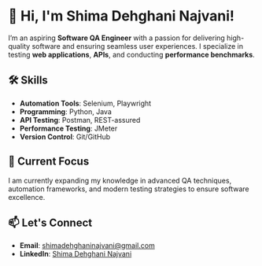 # 👋 Hi, I'm Shima Dehghani Najvani!

I’m an aspiring **Software QA Engineer** with a passion for delivering high-quality software and ensuring seamless user experiences. I specialize in testing **web applications**, **APIs**, and conducting **performance benchmarks**.

## 🛠 Skills
- **Automation Tools**: Selenium, Playwright  
- **Programming**: Python, Java  
- **API Testing**: Postman, REST-assured  
- **Performance Testing**: JMeter  
- **Version Control**: Git/GitHub  

## 🌱 Current Focus
I am currently expanding my knowledge in advanced QA techniques, automation frameworks, and modern testing strategies to ensure software excellence.

## 📫 Let's Connect
- **Email**: [shimadehghaninajvani@gmail.com](mailto:shimadehghaninajvani@gmail.com)  
- **LinkedIn**: [Shima Dehghani Najvani](https://www.linkedin.com/in/shima-dehghani/)  
